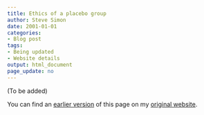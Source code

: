 ```yaml
---
title: Ethics of a placebo group
author: Steve Simon
date: 2001-01-01
categories:
- Blog post
tags:
- Being updated
- Website details
output: html_document
page_update: no
---
```


(To be added)

<!---More--->

You can find an [earlier version][sim1] of this page on my [original website][sim2].

[sim1]: http://www.pmean.com/01/placebo.html
[sim2]: http://www.pmean.com/original_site.html
